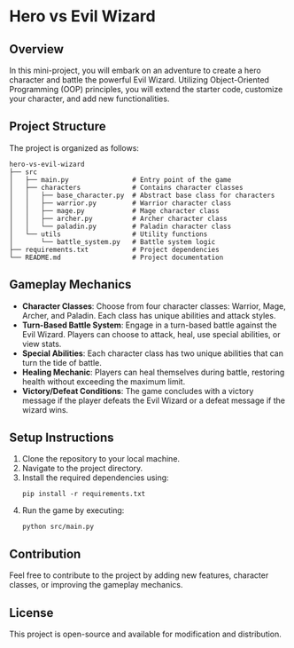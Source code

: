# Hero vs Evil Wizard

## Overview
In this mini-project, you will embark on an adventure to create a hero character and battle the powerful Evil Wizard. Utilizing Object-Oriented Programming (OOP) principles, you will extend the starter code, customize your character, and add new functionalities. 

## Project Structure
The project is organized as follows:

```
hero-vs-evil-wizard
├── src
│   ├── main.py                # Entry point of the game
│   ├── characters             # Contains character classes
│   │   ├── base_character.py  # Abstract base class for characters
│   │   ├── warrior.py         # Warrior character class
│   │   ├── mage.py            # Mage character class
│   │   ├── archer.py          # Archer character class
│   │   └── paladin.py         # Paladin character class
│   └── utils                  # Utility functions
│       └── battle_system.py   # Battle system logic
├── requirements.txt           # Project dependencies
└── README.md                  # Project documentation
```

## Gameplay Mechanics
- **Character Classes**: Choose from four character classes: Warrior, Mage, Archer, and Paladin. Each class has unique abilities and attack styles.
- **Turn-Based Battle System**: Engage in a turn-based battle against the Evil Wizard. Players can choose to attack, heal, use special abilities, or view stats.
- **Special Abilities**: Each character class has two unique abilities that can turn the tide of battle.
- **Healing Mechanic**: Players can heal themselves during battle, restoring health without exceeding the maximum limit.
- **Victory/Defeat Conditions**: The game concludes with a victory message if the player defeats the Evil Wizard or a defeat message if the wizard wins.

## Setup Instructions
1. Clone the repository to your local machine.
2. Navigate to the project directory.
3. Install the required dependencies using:
   ```
   pip install -r requirements.txt
   ```
4. Run the game by executing:
   ```
   python src/main.py
   ```

## Contribution
Feel free to contribute to the project by adding new features, character classes, or improving the gameplay mechanics. 

## License
This project is open-source and available for modification and distribution.